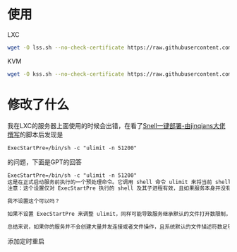 # 使用

LXC

```bash
wget -O lss.sh --no-check-certificate https://raw.githubusercontent.com/tunecc/Shadowsocks-Rust/refs/heads/master/lss.sh && chmod +x lss.sh && ./lss.sh
```

KVM

```bash
wget -O kss.sh --no-check-certificate https://raw.githubusercontent.com/tunecc/Shadowsocks-Rust/refs/heads/master/kss.sh && chmod +x kss.sh && ./kss.sh
```

# 修改了什么

我在LXC的服务器上面使用的时候会出错，在看了[Snell一键部署-由jinqians大佬撰写](https://github.com/jinqians/snell.sh)的脚本后发现是
```
ExecStartPre=/bin/sh -c "ulimit -n 51200"
```

的问题，下面是GPT的回答

```txt
ExecStartPre=/bin/sh -c "ulimit -n 51200"
这是在正式启动服务前执行的一个预处理命令。它调用 shell 命令 ulimit 来将当前 shell 的最大文件描述符限制设置为 51200。
注意：这个设置仅对 ExecStartPre 执行的 shell 及其子进程有效，且如果服务本身并没有继承这个调整的话，实际生效的还是 systemd 的 LimitNOFILE 指定的数值。

我不设置这个可以吗？

如果不设置 ExecStartPre 来调整 ulimit，同样可能导致服务继承默认的文件打开数限制，从而在实际运行中遇到 "too many open files" 的错误。

总结来说，如果你的服务并不会创建大量并发连接或者文件操作，且系统默认的文件描述符数足够使用，那么可以不设置。但如果预期负载较高，建议适当提高限制，以避免潜在的资源不足问题。
```



添加定时重启
